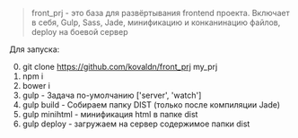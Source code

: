 > front_prj - это база для развёртывания frontend проекта. Включает в себя, Gulp, Sass, Jade, минификацию и конканинацию файлов, deploy на боевой сервер

Для запуска:

0. git clone https://github.com/kovaldn/front_prj my_prj
1. npm i
2. bower i
3. gulp - Задача по-умолчанию ['server', 'watch']
4. gulp build - Собираем папку DIST (только после компиляции Jade)
5. gulp minihtml - минификация html в папке dist
6. gulp deploy - загружаем на сервер содержимое папки dist


